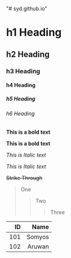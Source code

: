 "# syd.github.io" 
# h1 Heading
## h2 Heading
### h3 Heading
#### h4 Heading
##### h5 Heading
###### h6 Heading

**This is a bold text**

__This is a bold text__

*This is Italic text*

_This is Italic text_

~~Strike Through~~

> One
>> Two
>>> Three

|ID|Name|
|--:|----:|
|101|Somyos|
|102|Aruwan|
